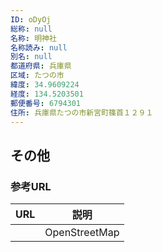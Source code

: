 ```yaml
---
ID: oDyOj
総称: null
名称: 明神社
名称読み: null
別名: null
都道府県: 兵庫県
区域: たつの市
緯度: 34.9609224
経度: 134.5203501
郵便番号: 6794301
住所: 兵庫県たつの市新宮町篠首１２９１
---
```


## その他

### 参考URL

| URL | 説明          |
| --- | ------------- |
|     | OpenStreetMap |
